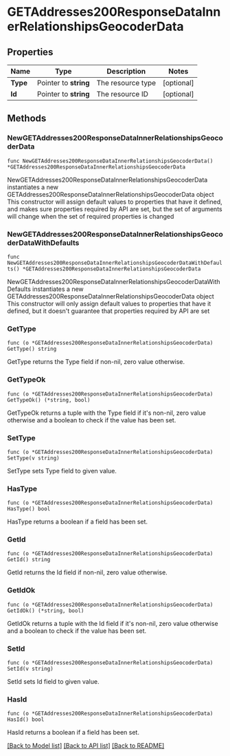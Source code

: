 # GETAddresses200ResponseDataInnerRelationshipsGeocoderData

## Properties

Name | Type | Description | Notes
------------ | ------------- | ------------- | -------------
**Type** | Pointer to **string** | The resource type | [optional] 
**Id** | Pointer to **string** | The resource ID | [optional] 

## Methods

### NewGETAddresses200ResponseDataInnerRelationshipsGeocoderData

`func NewGETAddresses200ResponseDataInnerRelationshipsGeocoderData() *GETAddresses200ResponseDataInnerRelationshipsGeocoderData`

NewGETAddresses200ResponseDataInnerRelationshipsGeocoderData instantiates a new GETAddresses200ResponseDataInnerRelationshipsGeocoderData object
This constructor will assign default values to properties that have it defined,
and makes sure properties required by API are set, but the set of arguments
will change when the set of required properties is changed

### NewGETAddresses200ResponseDataInnerRelationshipsGeocoderDataWithDefaults

`func NewGETAddresses200ResponseDataInnerRelationshipsGeocoderDataWithDefaults() *GETAddresses200ResponseDataInnerRelationshipsGeocoderData`

NewGETAddresses200ResponseDataInnerRelationshipsGeocoderDataWithDefaults instantiates a new GETAddresses200ResponseDataInnerRelationshipsGeocoderData object
This constructor will only assign default values to properties that have it defined,
but it doesn't guarantee that properties required by API are set

### GetType

`func (o *GETAddresses200ResponseDataInnerRelationshipsGeocoderData) GetType() string`

GetType returns the Type field if non-nil, zero value otherwise.

### GetTypeOk

`func (o *GETAddresses200ResponseDataInnerRelationshipsGeocoderData) GetTypeOk() (*string, bool)`

GetTypeOk returns a tuple with the Type field if it's non-nil, zero value otherwise
and a boolean to check if the value has been set.

### SetType

`func (o *GETAddresses200ResponseDataInnerRelationshipsGeocoderData) SetType(v string)`

SetType sets Type field to given value.

### HasType

`func (o *GETAddresses200ResponseDataInnerRelationshipsGeocoderData) HasType() bool`

HasType returns a boolean if a field has been set.

### GetId

`func (o *GETAddresses200ResponseDataInnerRelationshipsGeocoderData) GetId() string`

GetId returns the Id field if non-nil, zero value otherwise.

### GetIdOk

`func (o *GETAddresses200ResponseDataInnerRelationshipsGeocoderData) GetIdOk() (*string, bool)`

GetIdOk returns a tuple with the Id field if it's non-nil, zero value otherwise
and a boolean to check if the value has been set.

### SetId

`func (o *GETAddresses200ResponseDataInnerRelationshipsGeocoderData) SetId(v string)`

SetId sets Id field to given value.

### HasId

`func (o *GETAddresses200ResponseDataInnerRelationshipsGeocoderData) HasId() bool`

HasId returns a boolean if a field has been set.


[[Back to Model list]](../README.md#documentation-for-models) [[Back to API list]](../README.md#documentation-for-api-endpoints) [[Back to README]](../README.md)


